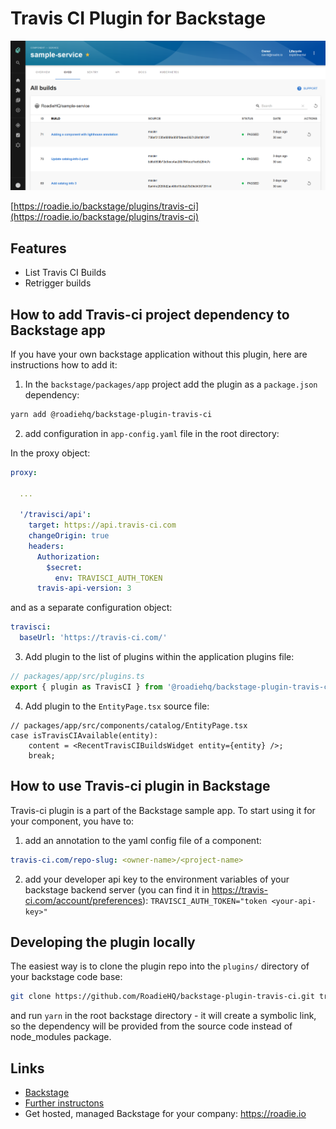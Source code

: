# Travis CI Plugin for Backstage

![a list of builds in the Travis CI plugin for Backstage](./docs/travis-ci-plugin-1642x1027.png)

[https://roadie.io/backstage/plugins/travis-ci](https://roadie.io/backstage/plugins/travis-ci)

## Features

- List Travis CI Builds
- Retrigger builds

## How to add Travis-ci project dependency to Backstage app

If you have your own backstage application without this plugin, here are instructions how to add it:

1. In the `backstage/packages/app` project add the plugin as a `package.json` dependency:

```bash
yarn add @roadiehq/backstage-plugin-travis-ci
```

2. add configuration in `app-config.yaml` file in the root directory:

In the proxy object: 
```yml
proxy:

  ...

  '/travisci/api':
    target: https://api.travis-ci.com
    changeOrigin: true
    headers:
      Authorization:
        $secret:
          env: TRAVISCI_AUTH_TOKEN
      travis-api-version: 3
```

and as a separate configuration object:
```yml
travisci:
  baseUrl: 'https://travis-ci.com/'
```

3. Add plugin to the list of plugins within the application plugins file:

```ts
// packages/app/src/plugins.ts
export { plugin as TravisCI } from '@roadiehq/backstage-plugin-travis-ci';
```

4. Add plugin to the `EntityPage.tsx` source file:

```tsx
// packages/app/src/components/catalog/EntityPage.tsx
case isTravisCIAvailable(entity):
    content = <RecentTravisCIBuildsWidget entity={entity} />;
    break;
```

## How to use Travis-ci plugin in Backstage

Travis-ci plugin is a part of the Backstage sample app. To start using it for your component, you have to:

1. add an annotation to the yaml config file of a component:

```yml
travis-ci.com/repo-slug: <owner-name>/<project-name>
```

2. add your developer api key to the environment variables of your backstage backend server (you can find it in https://travis-ci.com/account/preferences):
   `TRAVISCI_AUTH_TOKEN="token <your-api-key>"`

## Developing the plugin locally

The easiest way is to clone the plugin repo into the `plugins/` directory of your backstage code base:

```sh
git clone https://github.com/RoadieHQ/backstage-plugin-travis-ci.git travis-ci
```

and run `yarn` in the root backstage directory - it will create a symbolic link, so the dependency will be provided from the source code instead of node_modules package.

## Links

- [Backstage](https://backstage.io)
- [Further instructons](https://roadie.io/backstage/plugins/travis-ci/)
- Get hosted, managed Backstage for your company: https://roadie.io
